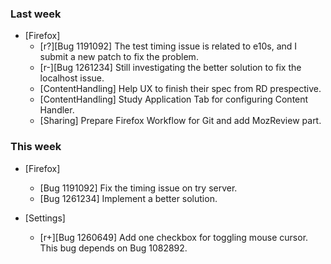 ### Last week

* [Firefox]
  - [r?][Bug 1191092] The test timing issue is related to e10s, and I submit a new patch to fix the problem.
  - [r-][Bug 1261234] Still investigating the better solution to fix the localhost issue.
  - [ContentHandling] Help UX to finish their spec from RD prespective.
  - [ContentHandling] Study Application Tab for configuring Content Handler.
  - [Sharing] Prepare Firefox Workflow for Git and add MozReview part.

### This week
* [Firefox]
  - [Bug 1191092] Fix the timing issue on try server.
  - [Bug 1261234] Implement a better solution.

* [Settings]
  - [r+][Bug 1260649] Add one checkbox for toggling mouse cursor. This bug depends on Bug 1082892.

